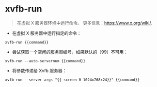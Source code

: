 # xvfb-run

> 在虚拟 X 服务器环境中运行命令。
> 更多信息：<https://www.x.org/wiki/>.

- 在虚拟 X 服务器中运行指定的命令：

`xvfb-run {{command}}`

- 尝试获取一个空闲的服务器编号，如果默认的（99）不可用：

`xvfb-run --auto-servernum {{command}}`

- 将参数传递给 Xvfb 服务器：

`xvfb-run --server-args "{{-screen 0 1024x768x24}}" {{command}}`